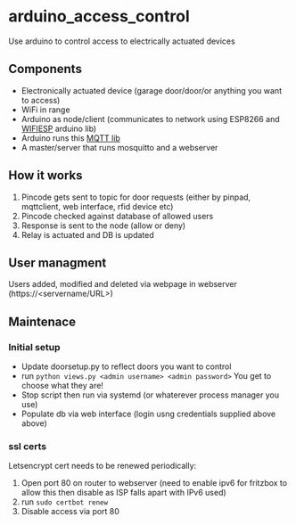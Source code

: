# arduino_access_control
Use arduino to control access to electrically actuated devices

## Components
* Electronically actuated device (garage door/door/or anything you want to access)
* WiFi in range
* Arduino as node/client (communicates to network using ESP8266 and [WIFIESP](https://github.com/bportaluri/WiFiEsp) arduino lib)
* Arduino runs this [MQTT lib](https://github.com/256dpi/arduino-mqtt)
* A master/server that runs mosquitto and a webserver

## How it works
1. Pincode gets sent to topic for door requests (either by pinpad, mqttclient, web interface, rfid device etc)
2. Pincode checked against database of allowed users
3. Response is sent to the node (allow or deny)
4. Relay is actuated and DB is updated

## User managment
Users added, modified and deleted via webpage in webserver (https://<servername/URL>)

## Maintenace
### Initial setup
* Update doorsetup.py to reflect doors you want to control
* run `python views.py <admin username> <admin password>` You get to choose what they are!
* Stop script then run via systemd (or whaterever process manager you use)
* Populate db via web interface (login usng credentials supplied above above)

### ssl certs
Letsencrypt cert needs to be renewed periodically:
1. Open port 80 on router to webserver (need to enable ipv6 for fritzbox to allow this then disable as ISP falls apart with IPv6 used)
2. run `sudo certbot renew`
3. Disable access via port 80
